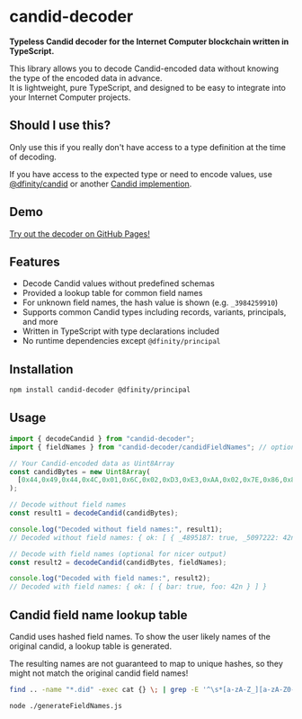 # candid-decoder

**Typeless Candid decoder for the Internet Computer blockchain written in TypeScript.**

This library allows you to decode Candid-encoded data without knowing the type of the encoded data in advance.  
It is lightweight, pure TypeScript, and designed to be easy to integrate into your Internet Computer projects.

## Should I use this?

Only use this if you really don't have access to a type definition at the time of decoding.

If you have access to the expected type or need to encode values, use [@dfinity/candid](https://github.com/dfinity/agent-js/tree/main/packages/candid) or another [Candid implemention](https://github.com/dfinity/awesome-internet-computer?tab=readme-ov-file#candid-implementations).

## Demo

[Try out the decoder on GitHub Pages!](https://f0i.github.io/candid-decoder/candid.html)

## Features

- Decode Candid values without predefined schemas  
- Provided a lookup table for common field names
- For unknown field names, the hash value is shown (e.g. `_3984259910`)
- Supports common Candid types including records, variants, principals, and more  
- Written in TypeScript with type declarations included
- No runtime dependencies except `@dfinity/principal`

## Installation

```bash
npm install candid-decoder @dfinity/principal
```

## Usage

```ts
import { decodeCandid } from "candid-decoder";
import { fieldNames } from "candid-decoder/candidFieldNames"; // optional

// Your Candid-encoded data as Uint8Array
const candidBytes = new Uint8Array(
  [0x44,0x49,0x44,0x4C,0x01,0x6C,0x02,0xD3,0xE3,0xAA,0x02,0x7E,0x86,0x8E,0xB7,0x02,0x7C,0x01,0x00,0x01,0x2A]
);

// Decode without field names
const result1 = decodeCandid(candidBytes);

console.log("Decoded without field names:", result1);
// Decoded without field names: { ok: [ { _4895187: true, _5097222: 42n } ] }

// Decode with field names (optional for nicer output)
const result2 = decodeCandid(candidBytes, fieldNames);

console.log("Decoded with field names:", result2);
// Decoded with field names: { ok: [ { bar: true, foo: 42n } ] }
```

## Candid field name lookup table

Candid uses hashed field names.
To show the user likely names of the original candid, a lookup table is generated. 

The resulting names are not guaranteed to map to unique hashes, so they might not match the original candid field names!

```bash
find .. -name "*.did" -exec cat {} \; | grep -E '^\s*[a-zA-Z_][a-zA-Z0-9_]*\s*:' | sed -E 's/^\s*([a-zA-Z_][a-zA-Z0-9_]*)\s*:.*$/\1/' | sort | uniq > ./src/candidFieldNames.txt

node ./generateFieldNames.js
```
